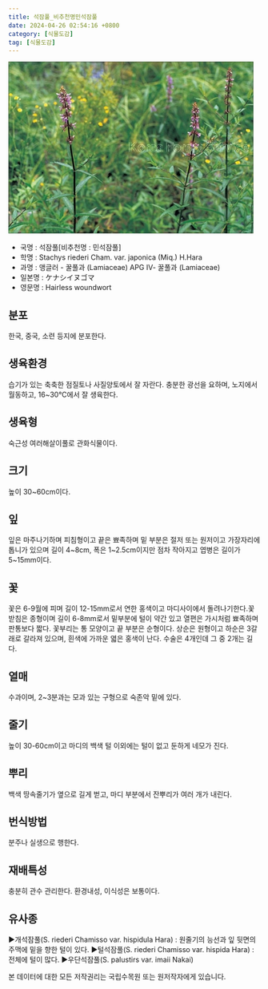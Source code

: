 ```yaml
---
title: 석잠풀_비추천명민석잠풀
date: 2024-04-26 02:54:16 +0800
category: [식물도감]
tag: [식물도감]
---
```




![석잠풀[비추천명 : 민석잠풀]](/assets/img/fileUpload/plants/basic/Labiatae/Stachys/15827/1_th2.JPG)
- 국명 : 석잠풀[비추천명 : 민석잠풀]
- 학명 : Stachys riederi Cham. var. japonica (Miq.) H.Hara
- 과명 : 앵글러 - 꿀풀과 (Lamiaceae) APG Ⅳ- 꿀풀과 (Lamiaceae)
- 일본명 : ケナシイヌゴマ
- 영문명 : Hairless woundwort


## 분포
한국, 중국, 소련 등지에 분포한다.
## 생육환경
습기가 있는 축축한 점질토나 사질양토에서 잘 자란다. 충분한 광선을 요하며, 노지에서 월동하고, 16~30℃에서 잘 생육한다.
## 생육형
숙근성 여러해살이풀로 관화식물이다.
## 크기
높이 30~60cm이다.
## 잎
잎은 마주나기하며 피침형이고 끝은 뾰족하며 밑 부분은 절저 또는 원저이고 가장자리에 톱니가 있으며 길이 4~8cm, 폭은 1~2.5cm이지만 점차 작아지고 엽병은 길이가 5~15mm이다.
## 꽃
꽃은 6-9월에 피며 길이 12-15mm로서 연한 홍색이고 마디사이에서 돌려나기한다.꽃받침은 종형이며 길이 6-8mm로서 밑부분에 털이 약간 있고 열편은 가시처럼 뾰족하며 판통보다 짧다. 꽃부리는 통 모양이고 끝 부분은 순형이다. 상순은 원형이고 하순은 3갈래로 갈라져 있으며, 흰색에 가까운 엷은 홍색이 난다. 수술은 4개인데 그 중 2개는 길다.
## 열매
수과이며, 2~3분과는 모과 있는 구형으로 숙존악 밑에 있다.
## 줄기
높이 30-60cm이고 마디의 백색 털 이외에는 털이 없고 둔하게 네모가 진다.
## 뿌리
백색 땅속줄기가 옆으로 길게 벋고, 마디 부분에서 잔뿌리가 여러 개가 내린다.
## 번식방법
분주나 실생으로 행한다.
## 재배특성
충분히 관수 관리한다. 환경내성, 이식성은 보통이다.
## 유사종
▶개석잠풀(S. riederi Chamisso var. hispidula Hara) : 원줄기의 능선과 잎 뒷면의 주맥에 밑을 향한 털이 있다. 
▶털석잠풀(S. riederi Chamisso var. hispida Hara) : 전체에 털이 많다. 
▶우단석잠풀(S. palustirs var. imaii Nakai)






본 데이터에 대한 모든 저작권리는 국립수목원 또는 원저작자에게 있습니다.
